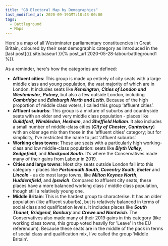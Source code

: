```yaml
---
title: "GB Electoral Map by Demographics"
last_modified_at: 2020-09-19GMT:18:43-00:00
tags:
  - Battleground
  - Maps
---
```


Here's a map of all Westminster parliamentary constituencies in Great Britain, coloured by their seat demographic category as introduced in the [last post]({{ site.baseurl }}{% post_url 2020-05-28-labourbattleground1 %}).

<div class="flourish-embed flourish-map" data-src="visualisation/3761942" data-url="https://flo.uri.sh/visualisation/3761942/embed" aria-label=""><script src="https://public.flourish.studio/resources/embed.js"></script></div>

As a reminder, here's how the categories are defined:
* **Affluent cities**: This group is made up entirely of city seats with a large middle class and young population, the vast majority of which are in London. It includes seats like ***Kensington***, ***Cities of London and Westminster***, ***Putney***, but also a few outside London, including ***Cambridge*** and ***Edinburgh North and Leith***. Because of the high proportion of middle class voters, I called this group ‘affluent cities’.
* **Affluent suburbs**: This group is a mixture of suburbs and countryside seats with an older and very middle class population - places like ***Guildford***, ***Wimbledon***, ***Hexham***, and ***Sheffield Hallam***. It also includes a small number of middle-class cities (***City of Chester***, ***Canterbury***) with an older age mix than those in the ‘affluent cities’ category; but for simplicity, I’ve restricted the name to just ‘affluent suburbs’.
* **Working class towns**: These are seats with a particularly high working-class and low middle-class population: seats like ***Blyth Valley***, ***Sedgefield***, and ***Blackpool South***. It’s where the Conservatives made many of their gains from Labour in 2019.
* **Cities and large towns**: Most city seats outside London fall into this category - places like ***Portsmouth South***, ***Coventry South***, ***Exeter*** and ***Lincoln*** - as do most large towns, like ***Milton Keynes North***, ***Huddersfield***, and ***Ipswich***. Compared to affluent city seats, these places have a more balanced working class / middle class population, though still a relatively young one.
* **Middle Britain**:  This is the hardest group to characterise. It has an older population (like affluent suburbs), but is relatively balanced in terms of social class and qualification levels. It includes places like ***South Thanet***, ***Bridgend***, ***Banbury*** and ***Crewe and Nantwich***. The Conservatives also made many of their 2019 gains in this category (like working class towns, this group voted heavily for 'Leave' in the EU referendum). Because these seats are in the middle of the pack in terms of social class and qualification mix, I’ve called the group ‘Middle Britain’. 
